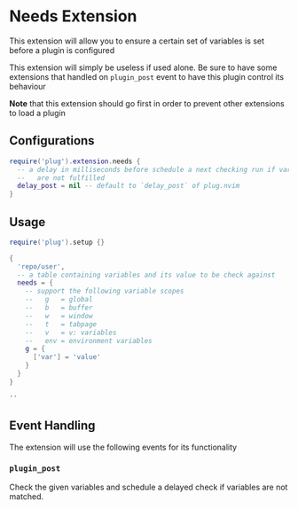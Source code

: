# Needs Extension

This extension will allow you to ensure a certain set of variables is set
before a plugin is configured

This extension will simply be useless if used alone. Be sure to have some
extensions that handled on `plugin_post` event to have this plugin control
its behaviour

**Note** that this extension should go first in order to prevent other
extensions to load a plugin

## Configurations

```lua
require('plug').extension.needs {
  -- a delay in milliseconds before schedule a next checking run if variables
  --   are not fulfilled
  delay_post = nil -- default to `delay_post` of plug.nvim
}
```

## Usage

```lua
require('plug').setup {}

{
  'repo/user',
  -- a table containing variables and its value to be check against
  needs = {
    -- support the following variable scopes
    --   g   = global
    --   b   = buffer
    --   w   = window
    --   t   = tabpage
    --   v   = v: variables
    --   env = environment variables
    g = {
      ['var'] = 'value'
    }
  }
}

''
```

## Event Handling

The extension will use the following events for its functionality

### `plugin_post`

Check the given variables and schedule a delayed check if variables are
not matched.
